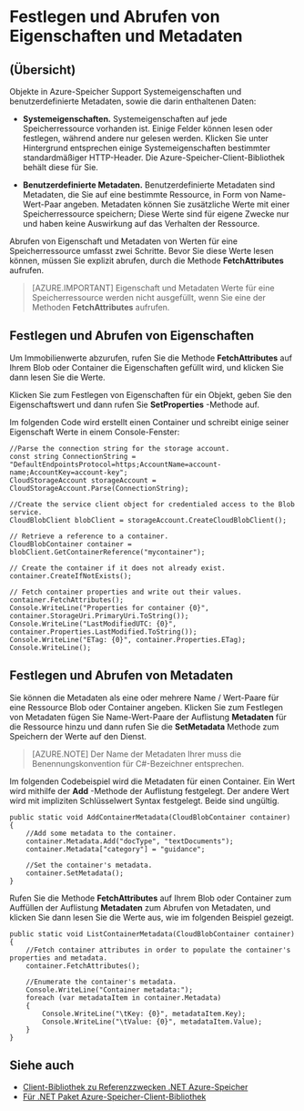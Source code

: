 <properties
    pageTitle="Festlegen und Abrufen von Eigenschaften und Metadaten für Objekte in Azure-Speicher | Microsoft Azure"
    description="Speichern von benutzerdefinierten Metadaten für Objekte in Azure-Speicher, und legen Sie Systemeigenschaften abrufen."
    services="storage"
    documentationCenter=""
    authors="tamram"
    manager="carmonm"
    editor="tysonn"/>

<tags
    ms.service="storage"
    ms.workload="storage"
    ms.tgt_pltfrm="na"
    ms.devlang="na"
    ms.topic="article"
    ms.date="10/18/2016"
    ms.author="tamram"/>

# <a name="set-and-retrieve-properties-and-metadata"></a>Festlegen und Abrufen von Eigenschaften und Metadaten #

## <a name="overview"></a>(Übersicht)

Objekte in Azure-Speicher Support Systemeigenschaften und benutzerdefinierte Metadaten, sowie die darin enthaltenen Daten:

*   **Systemeigenschaften.** Systemeigenschaften auf jede Speicherressource vorhanden ist. Einige Felder können lesen oder festlegen, während andere nur gelesen werden. Klicken Sie unter Hintergrund entsprechen einige Systemeigenschaften bestimmter standardmäßiger HTTP-Header. Die Azure-Speicher-Client-Bibliothek behält diese für Sie.  

*   **Benutzerdefinierte Metadaten.** Benutzerdefinierte Metadaten sind Metadaten, die Sie auf eine bestimmte Ressource, in Form von Name-Wert-Paar angeben. Metadaten können Sie zusätzliche Werte mit einer Speicherressource speichern; Diese Werte sind für eigene Zwecke nur und haben keine Auswirkung auf das Verhalten der Ressource.  

Abrufen von Eigenschaft und Metadaten von Werten für eine Speicherressource umfasst zwei Schritte. Bevor Sie diese Werte lesen können, müssen Sie explizit abrufen, durch die Methode **FetchAttributes** aufrufen.

> [AZURE.IMPORTANT] Eigenschaft und Metadaten Werte für eine Speicherressource werden nicht ausgefüllt, wenn Sie eine der Methoden **FetchAttributes** aufrufen. 

## <a name="setting-and-retrieving-properties"></a>Festlegen und Abrufen von Eigenschaften

Um Immobilienwerte abzurufen, rufen Sie die Methode **FetchAttributes** auf Ihrem Blob oder Container die Eigenschaften gefüllt wird, und klicken Sie dann lesen Sie die Werte.

Klicken Sie zum Festlegen von Eigenschaften für ein Objekt, geben Sie den Eigenschaftswert und dann rufen Sie **SetProperties** -Methode auf.

Im folgenden Code wird erstellt einen Container und schreibt einige seiner Eigenschaft Werte in einem Console-Fenster:

    //Parse the connection string for the storage account.
    const string ConnectionString = "DefaultEndpointsProtocol=https;AccountName=account-name;AccountKey=account-key";
    CloudStorageAccount storageAccount = CloudStorageAccount.Parse(ConnectionString);
    
    //Create the service client object for credentialed access to the Blob service.
    CloudBlobClient blobClient = storageAccount.CreateCloudBlobClient();

    // Retrieve a reference to a container. 
    CloudBlobContainer container = blobClient.GetContainerReference("mycontainer");

    // Create the container if it does not already exist.
    container.CreateIfNotExists();

    // Fetch container properties and write out their values.
    container.FetchAttributes();
    Console.WriteLine("Properties for container {0}", container.StorageUri.PrimaryUri.ToString());
    Console.WriteLine("LastModifiedUTC: {0}", container.Properties.LastModified.ToString());
    Console.WriteLine("ETag: {0}", container.Properties.ETag);
    Console.WriteLine();

## <a name="setting-and-retrieving-metadata"></a>Festlegen und Abrufen von Metadaten

Sie können die Metadaten als eine oder mehrere Name / Wert-Paare für eine Ressource Blob oder Container angeben. Klicken Sie zum Festlegen von Metadaten fügen Sie Name-Wert-Paare der Auflistung **Metadaten** für die Ressource hinzu und dann rufen Sie die **SetMetadata** Methode zum Speichern der Werte auf den Dienst.

> [AZURE.NOTE] Der Name der Metadaten Ihrer muss die Benennungskonvention für C#-Bezeichner entsprechen.
 
Im folgenden Codebeispiel wird die Metadaten für einen Container. Ein Wert wird mithilfe der **Add** -Methode der Auflistung festgelegt. Der andere Wert wird mit impliziten Schlüsselwert Syntax festgelegt. Beide sind ungültig.

    public static void AddContainerMetadata(CloudBlobContainer container)
    {
        //Add some metadata to the container.
        container.Metadata.Add("docType", "textDocuments");
        container.Metadata["category"] = "guidance";

        //Set the container's metadata.
        container.SetMetadata();
    }

Rufen Sie die Methode **FetchAttributes** auf Ihrem Blob oder Container zum Auffüllen der Auflistung **Metadaten** zum Abrufen von Metadaten, und klicken Sie dann lesen Sie die Werte aus, wie im folgenden Beispiel gezeigt.

    public static void ListContainerMetadata(CloudBlobContainer container)
    {
        //Fetch container attributes in order to populate the container's properties and metadata.
        container.FetchAttributes();

        //Enumerate the container's metadata.
        Console.WriteLine("Container metadata:");
        foreach (var metadataItem in container.Metadata)
        {
            Console.WriteLine("\tKey: {0}", metadataItem.Key);
            Console.WriteLine("\tValue: {0}", metadataItem.Value);
        }
    }

## <a name="see-also"></a>Siehe auch  

- [Client-Bibliothek zu Referenzzwecken .NET Azure-Speicher](http://msdn.microsoft.com/library/azure/wa_storage_30_reference_home.aspx)
- [Für .NET Paket Azure-Speicher-Client-Bibliothek](https://www.nuget.org/packages/WindowsAzure.Storage/) 
